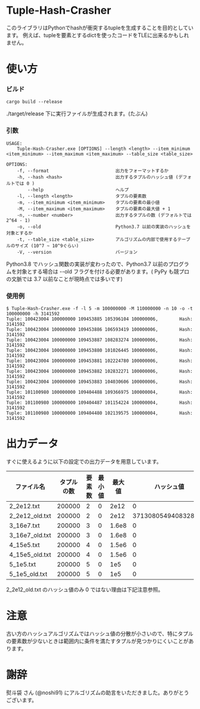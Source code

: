 # Tuple-Hash-Crasher
このライブラリはPythonでhashが衝突するtupleを生成することを目的としています。
例えば、tupleを要素とするdictを使ったコードをTLEに出来るかもしれません。

# 使い方
### ビルド
```
cargo build --release
```
./target/release 下に実行ファイルが生成されます。(たぶん)

### 引数
```
USAGE:
    Tuple-Hash-Crasher.exe [OPTIONS] --length <length> --item_minimum <item_minimum> --item_maximum <item_maximum> --table_size <table_size>

OPTIONS:
    -f, --format                         出力をフォーマットするか
    -h, --hash <hash>                    出力するタプルのハッシュ値 (デフォルトでは 0 )
        --help                           ヘルプ
    -l, --length <length>                タプルの要素数
    -m, --item_minimum <item_minimum>    タプルの要素の最小値
    -M, --item_maximum <item_maximum>    タプルの要素の最大値 + 1
    -n, --number <number>                出力するタプルの数 (デフォルトでは 2^64 - 1)
    -o, --old                            Python3.7 以前の実装のハッシュを対象とするか
    -t, --table_size <table_size>        アルゴリズムの内部で使用するテーブルのサイズ (10^7 ~ 10^9ぐらい)
    -V, --version                        バージョン
```

Python3.8 でハッシュ関数の実装が変わったので、Python3.7 以前のプログラムを対象とする場合は --old フラグを付ける必要があります。( PyPy も競プロの文脈では 3.7 以前なことが現時点では多いです)

### 使用例
```
$ Tuple-Hash-Crasher.exe -f -l 5 -m 100000000 -M 110000000 -n 10 -o -t 100000000 -h 3141592
Tuple: 100423004 100000000 109453885 105396104 100000006,        Hash: 3141592
Tuple: 100423004 100000000 109453886 106593419 100000006,        Hash: 3141592
Tuple: 100423004 100000000 109453887 108283274 100000006,        Hash: 3141592
Tuple: 100423004 100000000 109453880 101026445 100000006,        Hash: 3141592
Tuple: 100423004 100000000 109453881 102224780 100000006,        Hash: 3141592
Tuple: 100423004 100000000 109453882 102832271 100000006,        Hash: 3141592
Tuple: 100423004 100000000 109453883 104030606 100000006,        Hash: 3141592
Tuple: 101100980 100000000 109404488 109366975 100000004,        Hash: 3141592
Tuple: 101100980 100000000 109404487 101154224 100000004,        Hash: 3141592
Tuple: 101100980 100000000 109404480 102139575 100000004,        Hash: 3141592
```

# 出力データ
すぐに使えるように以下の設定での出力データを用意しています。

| ファイル名     | タプルの数 | 要素数 | 最小値 | 最大値 | ハッシュ値          | バージョン | 
| -------------- | ---------- | ------ | ------ | ------ | ------------------- | ---------- | 
| 2_2e12.txt     | 200000     | 2      | 0      | 2e12   | 0                   | 3.8~       | 
| 2_2e12_old.txt | 200000     | 2      | 0      | 2e12   | 3713080549408328131 | ~3.7       | 
| 3_16e7.txt     | 200000     | 3      | 0      | 1.6e8  | 0                   | 3.8~       | 
| 3_16e7_old.txt | 200000     | 3      | 0      | 1.6e8  | 0                   | ~3.7       | 
| 4_15e5.txt     | 200000     | 4      | 0      | 1.5e6  | 0                   | 3.8~       | 
| 4_15e5_old.txt | 200000     | 4      | 0      | 1.5e6  | 0                   | ~3.7       | 
| 5_1e5.txt      | 200000     | 5      | 0      | 1e5    | 0                   | 3.8~       | 
| 5_1e5_old.txt  | 200000     | 5      | 0      | 1e5    | 0                   | ~3.7       | 

2_2e12_old.txt のハッシュ値のみ 0 ではない理由は下記注意参照。

# 注意
古い方のハッシュアルゴリズムではハッシュ値の分散が小さいので、特にタプルの要素数が少ないときは範囲内に条件を満たすタプルが見つかりにくいことがあります。

# 謝辞
熨斗袋 さん (@noshi91) にアルゴリズムの助言をいただきました。ありがとうございます。
